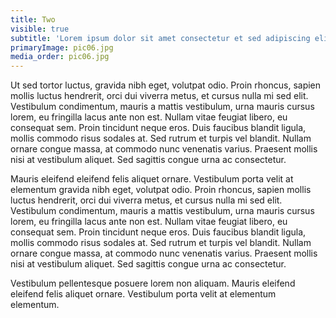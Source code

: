 ```yaml
---
title: Two
visible: true
subtitle: 'Lorem ipsum dolor sit amet consectetur et sed adipiscing elit dolor neque semper.'
primaryImage: pic06.jpg
media_order: pic06.jpg
---
```


Ut sed tortor luctus, gravida nibh eget, volutpat odio. Proin rhoncus, sapien mollis luctus hendrerit, orci dui viverra metus, et cursus nulla mi sed elit. Vestibulum condimentum, mauris a mattis vestibulum, urna mauris cursus lorem, eu fringilla lacus ante non est. Nullam vitae feugiat libero, eu consequat sem. Proin tincidunt neque eros. Duis faucibus blandit ligula, mollis commodo risus sodales at. Sed rutrum et turpis vel blandit. Nullam ornare congue massa, at commodo nunc venenatis varius. Praesent mollis nisi at vestibulum aliquet. Sed sagittis congue urna ac consectetur.

Mauris eleifend eleifend felis aliquet ornare. Vestibulum porta velit at elementum gravida nibh eget, volutpat odio. Proin rhoncus, sapien mollis luctus hendrerit, orci dui viverra metus, et cursus nulla mi sed elit. Vestibulum condimentum, mauris a mattis vestibulum, urna mauris cursus lorem, eu fringilla lacus ante non est. Nullam vitae feugiat libero, eu consequat sem. Proin tincidunt neque eros. Duis faucibus blandit ligula, mollis commodo risus sodales at. Sed rutrum et turpis vel blandit. Nullam ornare congue massa, at commodo nunc venenatis varius. Praesent mollis nisi at vestibulum aliquet. Sed sagittis congue urna ac consectetur.

Vestibulum pellentesque posuere lorem non aliquam. Mauris eleifend eleifend felis aliquet ornare. Vestibulum porta velit at elementum elementum.